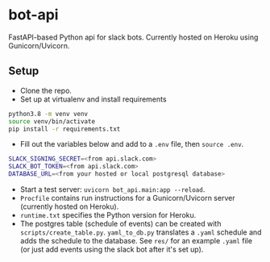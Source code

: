 # bot-api
FastAPI-based Python api for slack bots. Currently hosted on Heroku using Gunicorn/Uvicorn.

## Setup
- Clone the repo.
- Set up at virtualenv and install requirements
```bash
python3.8 -m venv venv
source venv/bin/activate
pip install -r requirements.txt
```
- Fill out the variables below and add to a `.env` file, then `source .env`.
```bash
SLACK_SIGNING_SECRET=<from api.slack.com>
SLACK_BOT_TOKEN=<from api.slack.com>
DATABASE_URL=<from your hosted or local postgresql database>
```
- Start a test server: `uvicorn bot_api.main:app --reload`.
- `Procfile` contains run instructions for a Gunicorn/Uvicorn server (currently hosted on Heroku).
- `runtime.txt` specifies the Python version for Heroku.
- The postgres table (schedule of events) can be created with `scripts/create_table.py`. `yaml_to_db.py` translates a `.yaml` schedule and adds the schedule to the database. See `res/` for an example `.yaml` file (or just add events using the slack bot after it's set up).
